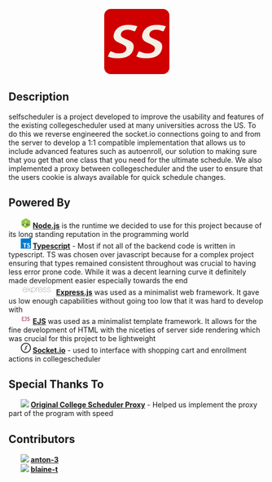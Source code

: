 <p align="center">
  <img src="public/img/logo.png" height="128">
</p>

## Description

selfscheduler is a project developed to improve the usability and features of the existing collegescheduler used at many universities across the US. To do this we reverse engineered the socket.io connections going to and from the server to develop a 1:1 compatible implementation that allows us to include advanced features such as autoenroll, our solution to making sure that you get that one class that you need for the ultimate schedule. We also implemented a proxy between collegescheduler and the user to ensure that the users cookie is always available for quick schedule changes.

## Powered By

      <img src="public/img/node.png" width="20" height="20"> [**Node.js**](https://github.com/nodejs/node) is the runtime we decided to use for this project because of its long standing reputation in the programming world <br />
      <img src="public/img/typeScript.svg" width="20" height="20"> [**Typescript**](https://github.com/microsoft/TypeScript) - Most if not all of the backend code is written in typescript. TS was chosen over javascript because for a complex project ensuring that types remained consistent throughout was crucial to having less error prone code. While it was a decent learning curve it definitely made development easier especially towards the end <br />
      <img src="public/img/express.png" height="20"> [**Express.js**](https://github.com/expressjs/express) was used as a minimalist web framework. It gave us low enough capabilities without going too low that it was hard to develop with <br />
      <img src="public/img/ejs.png" height="20"> [**EJS**](https://github.com/expressjs/express) was used as a minimalist template framework. It allows for the fine development of HTML with the niceties of server side rendering which was crucial for this project to be lightweight <br />
      <img src="public/img/socketIO.svg" height="20"> [**Socket.io**](https://github.com/socketio/socket.io) - used to interface with shopping cart and enrollment actions in collegescheduler

## Special Thanks To

      <img src="https://avatars.githubusercontent.com/u/4109551" height="20"> [**Original College Scheduler Proxy**](https://github.com/cougargrades/collegescheduler) - Helped us implement the proxy part of the program with speed

## Contributors

      <img src="https://avatars.githubusercontent.com/u/65707789" height="20"> [**anton-3**](https://github.com/anton-3) <br />
      <img src="https://avatars.githubusercontent.com/u/108963625" height="20"> [**blaine-t**](https://github.com/blaine-t)
